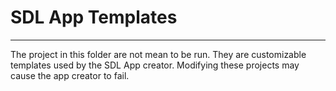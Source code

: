 # SDL App Templates
---
The project in this folder are not mean to be run. They are customizable templates used by the SDL App creator. Modifying these projects may cause the app creator to fail.

